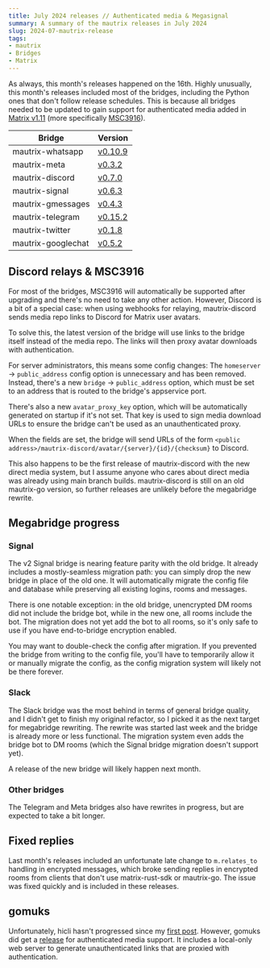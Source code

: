 ```yaml
---
title: July 2024 releases // Authenticated media & Megasignal
summary: A summary of the mautrix releases in July 2024
slug: 2024-07-mautrix-release
tags:
- mautrix
- Bridges
- Matrix
---
```

As always, this month's releases happened on the 16th. Highly unusually, this
month's releases included most of the bridges, including the Python ones that
don't follow release schedules. This is because all bridges needed to be
updated to gain support for authenticated media added in [Matrix v1.11]
(more specifically [MSC3916]).

[Matrix v1.11]: https://matrix.org/blog/2024/06/20/matrix-v1.11-release/
[MSC3916]: https://github.com/matrix-org/matrix-spec-proposals/pull/3916

| Bridge             | Version                                                             |
|--------------------|---------------------------------------------------------------------|
| mautrix-whatsapp   | [v0.10.9](https://github.com/mautrix/whatsapp/releases/tag/v0.10.9) |
| mautrix-meta       | [v0.3.2](https://github.com/mautrix/meta/releases/tag/v0.3.2)       |
| mautrix-discord    | [v0.7.0](https://github.com/mautrix/discord/releases/tag/v0.7.0)    |
| mautrix-signal     | [v0.6.3](https://github.com/mautrix/signal/releases/tag/v0.6.3)     |
| mautrix-gmessages  | [v0.4.3](https://github.com/mautrix/gmessages/releases/tag/v0.4.3)  |
| mautrix-telegram   | [v0.15.2](https://github.com/mautrix/telegram/releases/tag/v0.15.2) |
| mautrix-twitter    | [v0.1.8](https://github.com/mautrix/twitter/releases/tag/v0.1.8)    |
| mautrix-googlechat | [v0.5.2](https://github.com/mautrix/googlechat/releases/tag/v0.5.2) |

## Discord relays & MSC3916
For most of the bridges, MSC3916 will automatically be supported after upgrading
and there's no need to take any other action. However, Discord is a bit of a
special case: when using webhooks for relaying, mautrix-discord sends media repo
links to Discord for Matrix user avatars.

To solve this, the latest version of the bridge will use links to the bridge
itself instead of the media repo. The links will then proxy avatar downloads
with authentication.

For server administrators, this means some config changes:
The `homeserver` → `public_address` config option is unnecessary and has been
removed. Instead, there's a new `bridge` → `public_address` option, which must
be set to an address that is routed to the bridge's appservice port.

There's also a new `avatar_proxy_key` option, which will be automatically
generated on startup if it's not set. That key is used to sign media download
URLs to ensure the bridge can't be used as an unauthenticated proxy.

When the fields are set, the bridge will send URLs of the form
`<public address>/mautrix-discord/avatar/{server}/{id}/{checksum}` to Discord.

This also happens to be the first release of mautrix-discord with the new direct
media system, but I assume anyone who cares about direct media was already using
main branch builds. mautrix-discord is still on an old mautrix-go version, so
further releases are unlikely before the megabridge rewrite.

## Megabridge progress

### Signal
The v2 Signal bridge is nearing feature parity with the old bridge. It already
includes a mostly-seamless migration path: you can simply drop the new bridge
in place of the old one. It will automatically migrate the config file and
database while preserving all existing logins, rooms and messages.

There is one notable exception: in the old bridge, unencrypted DM rooms did not
include the bridge bot, while in the new one, all rooms include the bot. The
migration does not yet add the bot to all rooms, so it's only safe to use if
you have end-to-bridge encryption enabled.

You may want to double-check the config after migration. If you prevented the
bridge from writing to the config file, you'll have to temporarily allow it or
manually migrate the config, as the config migration system will likely not be
there forever.

### Slack
The Slack bridge was the most behind in terms of general bridge quality, and I
didn't get to finish my original refactor, so I picked it as the next target
for megabridge rewriting. The rewrite was started last week and the bridge is
already more or less functional. The migration system even adds the bridge bot
to DM rooms (which the Signal bridge migration doesn't support yet).

A release of the new bridge will likely happen next month.

### Other bridges
The Telegram and Meta bridges also have rewrites in progress, but are expected
to take a bit longer.

## Fixed replies
Last month's releases included an unfortunate late change to `m.relates_to`
handling in encrypted messages, which broke sending replies in encrypted rooms
from clients that don't use matrix-rust-sdk or mautrix-go. The issue was fixed
quickly and is included in these releases.

## gomuks
Unfortunately, hicli hasn't progressed since my [first post](https://mau.fi/blog/2024-h1-mautrix-updates/).
However, gomuks did get a [release](https://github.com/tulir/gomuks/releases/tag/v0.3.1)
for authenticated media support. It includes a local-only web server to generate
unauthenticated links that are proxied with authentication.
